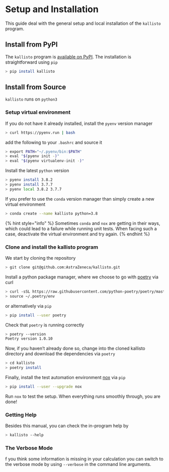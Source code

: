 # Setup and Installation

This guide deal with the general setup and local installation of the `kallisto` program.

## Install from PyPI

The `kallisto` program is [available on PyPI](https://pypi.org/project/kallisto/). The installation is straightforward using `pip`

```bash
> pip install kallisto
```

## Install from Source

`kallisto` runs on `python3`

### Setup virtual environment

If you do not have it already installed, install the `pyenv` version manager

```bash
> curl https://pyenv.run | bash
```

add the following to your `.bashrc` and source it

```bash
> export PATH="~/.pyenv/bin:$PATH"
> eval "$(pyenv init -)"
> eval "$(pyenv virtualenv-init -)"
```

Install the latest `python` version

```bash
> pyenv install 3.8.2
> pyenv install 3.7.7
> pyenv local 3.8.2 3.7.7
```

If you prefer to use the `conda` version manager than simply create a new virtual environment

```bash
> conda create --name kallisto python=3.8
```

{% hint style="info" %}
Sometimes `conda` and `nox` are getting in their ways, which could lead to a failure while running unit tests. When facing such a case, deactivate the virtual environment and try again.
{% endhint %}

### Clone and install the kallisto program

We start by cloning the repository

```bash
> git clone git@github.com:AstraZeneca/kallisto.git
```

Install a python package manager, where we choose to go with [poetry](https://python-poetry.org/) via curl

```bash
> curl -sSL https://raw.githubusercontent.com/python-poetry/poetry/master/get-poetry.py | python
> source ~/.poetry/env
```

or alternatively via `pip`

```bash
> pip install --user poetry
```

Check that `poetry` is running correctly

```bash
> poetry --version
Poetry version 1.0.10
```

Now, if you haven’t already done so, change into the cloned kallisto directory and download the dependencies via `poetry`

```bash
> cd kallisto
> poetry install
```

Finally, install the test automation environment [nox](https://nox.thea.codes/en/stable/) via `pip`

```bash
> pip install --user --upgrade nox
```

Run `nox` to test the setup. When everything runs smoothly through, you are done!  


### Getting Help

Besides this manual, you can check the in-program help by

```bash
> kallisto --help
```

### The Verbose Mode

f you think some information is missing in your calculation you can switch to the verbose mode by using `--verbose` in the command line arguments.



